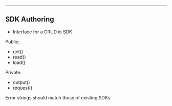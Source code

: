 ------------------------------
SDK Authoring
-----------------------------


* Interface for a CRUD.io SDK



Public:

- get()
- read()
- load()



Private:

- output()
- request()


Error strings should match those of existing SDKs.